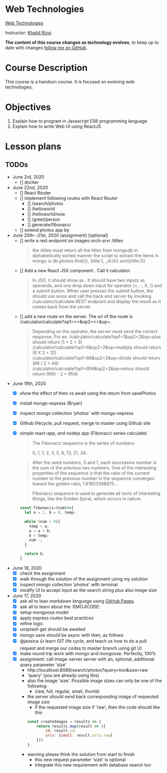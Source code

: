# Web Technologies
[Web Technologies](https://github.com/krizvi/lessons)

Instructor: [Khalid Rizvi](https://github.com/krizvi)

**The content of this course changes as technology evolves**, to keep up to date with changes [follow me on GitHub](https://github.com/krizvi).

# Course Description

This course is a handson course. It is focused on evolving web technologies. 

# Objectives

1. Explain how to program in Javascript ES6 programming language
2. Explain how to write Web UI using ReactJS

# Lesson plans

## TODOs
- June 2rd, 2020
    - [] docker
- June 22nd, 2020
    - [] React Router
    - [] implement following routes with React Router
      - [] /search/photos
      - [] /helloworld
      - [] /helloworld/now
      - [] /greet/person
      - [] generate/fibonacci
    - [] extend photos app by 
- June 20th--21st, 2020 (assignment) [optional]
    - [] write a rest endpoint on images-srch-srvr /titles
      > the /titles must return all the titles from mongodb in alphabetically sorted manner
      > the script to extract the items in mongo is 
      > db.photos.find({}, {title:1, _id:0}).sort({title:1}) 
    - [] Add a new React JSX component <Calculator/>. Call it calculator. 
         > In JSX, it should show as <Calculator/>. 
         It should have two inputs as operands, and one drop down input for operator (+, -, X, /) 
         and a submit button. When user presses the submit button, the <ImagesSrchApp> should
         use axios and call the back end server by invoking /calculator/calculate REST endpoint 
         and display the result as it comes back from the server
    - [] add a new route on the server. The url of the route is /calculator/calculate?op1=<>&op2=<>&op=. 
         > Depending on the operator, the server must send the correct response. 
         For ex: 
         /calculator/calculate?op1=1&op2=2&op=plus should return (1 + 2 = 3)                                                           
         /calculator/calculate?op1=6&op2=2&op=multiply should return (6 X 2 = 12)                                                           
         /calculator/calculate?op1=88&op2=2&op=divide should return (88 / 2 = 44)                                                           
         /calculator/calculate?op1=956&op2=2&op=minus should return (956 - 2 = 954)                                                           
- June 19th, 2020
    - [x] show the effect of then vs await using the return from savePhotos
    - [x] install mongo-express (Bryan)
    - [x] inspect mongo collection 'photos' with mongo-express
    - [x] Github lifecycle, pull request, merge to master using Github site
    - [x] simple react-app, and nodejs app (Fibonacci series calculate)
      > The Fibonacci sequence is the series of numbers:
        
      > 0, 1, 1, 2, 3, 5, 8, 13, 21, 34…
        
      > After the seed numbers, 0 and 1, each successive number is the 
        sum of the previous two numbers. One of the interesting properties 
        of the sequence is that the ratio of the current number to the previous 
        number in the sequence converges toward the golden ratio, 1.61803398875…
        
      > Fibonacci sequence is used to generate all sorts of interesting things, 
        like the Golden Spiral, which occurs in nature.
      ```javascript
      const fibonacci=(num)=>{
        let a = 1, b = 0, temp;
      
        while (num > 0){
          temp = a;
          a = a + b;
          b = temp;
          num--;
        }
      
        return b;
      }
      ```
- June 18, 2020
    - [x] check the assignment
    - [x] walk through the solution of the assignment using my solution
    - [x] inspect mongo collection 'photos' with terminal
    - [x] modify UI to accept input as the search string plus also image size
- June 17, 2020
    - [x] ask all to lean _markdown language_ using [GitHub Pages](https://help.github.com/en/github/writing-on-github/basic-writing-and-formatting-syntax).
    - [x] ask all to learn about the :EMOJICODE:
    - [X] setup mongoose model
    - [X] apply express routes best practices
    - [x] refine logic
    - [x] unsplash get should be awaited
    - [x] mongo save should be async with then, as follows
    - [x] @jessica :+1: learn GIT life cycle, and teach us how to do a pull request and merge our codes to master branch using git UI
    - [x] make round trip work with mongo and mongoose. Perfectly, 100%
    - [x] assignment: call image-server server with an, optional, additional query parameter 'size'
        - http://localhost:8089/search/photos?query=lion&size=raw 
        - 'query' (you are already using this)
        - also the image 'size'. Possible image sizes can only be one of the following:
            - (raw, full, regular, small, thumb)
        - the server should send back corresponding image of requested image size
            - if the requested image size if 'raw', then the code should like this 
            ```javascript
            const createImages = results => {
                return results.map(result => ({
                    id: result.id,
                    urls: {small: result.urls.raw}
                }))
            }
            ```
        - _warning_ please think the solution from start to finish
            - this new request parameter 'size' is optional
            - Integrate this new requirement with database search too

